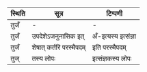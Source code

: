 | स्थिति | सूत्र | टिप्पणी |
| ----- | ------- | ------ |
| तुजँ | - | - |
| तुजँ | उपदेशेऽजनुनासिक इत् | अँ-इत्यस्य इत्संज्ञा |
| तुजँ | शेषात् कर्तरि परस्मैपदम् | इति परस्मैपदम् |
| तुज् | तस्य लोपः | इत्संज्ञकस्य लोपः |
